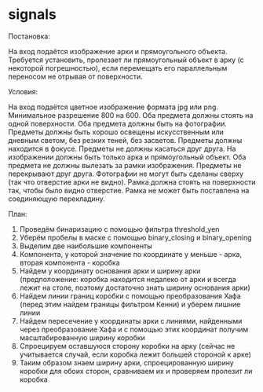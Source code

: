 # signals

Постановка:

На вход подаётся изображение арки и прямоугольного объекта. Требуется установить, пролезает ли прямоугольный объект в арку (с некоторой погрешностью), если перемещать его параллельным переносом не отрывая от поверхности.



Условия:

На вход подаётся цветное изображение формата jpg или png. Минимальное разрешение 800 на 600. Оба предмета должны стоять на одной поверхности. Оба предмета должны быть на фотографии. Предметы должны быть хорошо освещены искусственным или дневным светом, без резких теней, без засветов. Предметы должны находится в фокусе. Предметы не должны касаться друг друга. На изображении должны быть только арка и прямоугольный объект. Оба предмета не должны вылезать за рамки изображения. Предметы не перекрывают друг друга. Фотографии не могут быть сделаны сверху (так что отверстие арки не видно). Рамка должна стоять на поверхности так, чтобы было видно отверстие. Рамка не может быть поставлена на соединяющую перекладину.

План:

1. Проведём бинаризацию с помощью фильтра threshold_yen
2. Уберём пробелы в маске с помощью binary_closing и binary_opening
3. Выделим две наибольшие компоненты
4. Компонента, у которой значение по координате y меньше - арка, вторая компонента - коробка
5. Найдем y координату основания арки и ширину арки (предположение: коробка находится недалеко от арки и всегда лежит на столе, поэтому достаточно знать ширину основания арки)
6. Найдем линии границ коробки с помощью преобразования Хафа (перед этим найдем границы фильтром Кенни) и уберем лишние линии
7. Найдем пересечение y координаты арки с линиями, найденными через преобразование Хафа и с помощью этих координат получим масштабированную ширину коробки
8. Спроецируем оставшуюся сторону коробки на арку (сейчас не учитывается случай, если коробка лежит большей стороной к арке)
9. Таким образом знаем ширину арки, спроецированную ширину коробки для обоих сторон, сравниваем их и проверяем пролезит ли коробка
